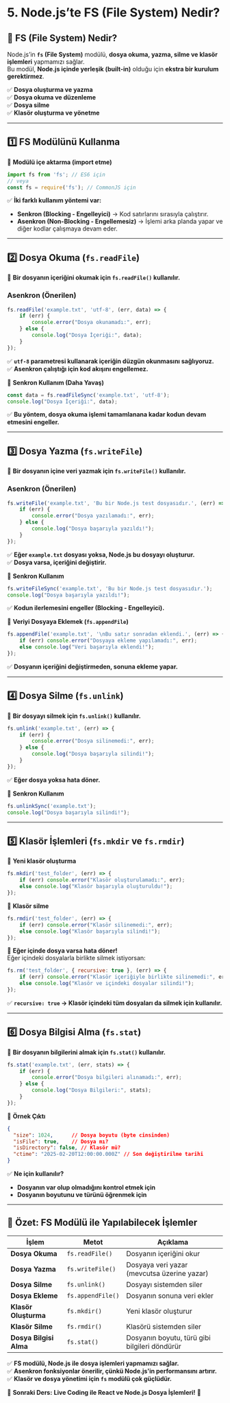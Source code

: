 # **5. Node.js’te FS (File System) Nedir?**  

## **📌 FS (File System) Nedir?**  
Node.js’in **`fs` (File System)** modülü, **dosya okuma, yazma, silme ve klasör işlemleri** yapmamızı sağlar.  
Bu modül, **Node.js içinde yerleşik (built-in)** olduğu için **ekstra bir kurulum gerektirmez**.  

✅ **Dosya oluşturma ve yazma**  
✅ **Dosya okuma ve düzenleme**  
✅ **Dosya silme**  
✅ **Klasör oluşturma ve yönetme**  

---

## **1️⃣ FS Modülünü Kullanma**
📌 **Modülü içe aktarma (import etme)**  
```javascript
import fs from 'fs'; // ES6 için
// veya
const fs = require('fs'); // CommonJS için
```

✅ **İki farklı kullanım yöntemi var:**  
- **Senkron (Blocking - Engelleyici)** → Kod satırlarını sırasıyla çalıştırır.  
- **Asenkron (Non-Blocking - Engellemesiz)** → İşlemi arka planda yapar ve diğer kodlar çalışmaya devam eder.  

---

## **2️⃣ Dosya Okuma (`fs.readFile`)**
📌 **Bir dosyanın içeriğini okumak için `fs.readFile()` kullanılır.**  
### **Asenkron (Önerilen)**
```javascript
fs.readFile('example.txt', 'utf-8', (err, data) => {
    if (err) {
        console.error("Dosya okunamadı:", err);
    } else {
        console.log("Dosya İçeriği:", data);
    }
});
```
✅ **`utf-8` parametresi kullanarak içeriğin düzgün okunmasını sağlıyoruz.**  
✅ **Asenkron çalıştığı için kod akışını engellemez.**  

📌 **Senkron Kullanım (Daha Yavaş)**
```javascript
const data = fs.readFileSync('example.txt', 'utf-8');
console.log("Dosya İçeriği:", data);
```
✅ **Bu yöntem, dosya okuma işlemi tamamlanana kadar kodun devam etmesini engeller.**  

---

## **3️⃣ Dosya Yazma (`fs.writeFile`)**
📌 **Bir dosyanın içine veri yazmak için `fs.writeFile()` kullanılır.**  

### **Asenkron (Önerilen)**
```javascript
fs.writeFile('example.txt', 'Bu bir Node.js test dosyasıdır.', (err) => {
    if (err) {
        console.error("Dosya yazılamadı:", err);
    } else {
        console.log("Dosya başarıyla yazıldı!");
    }
});
```
✅ **Eğer `example.txt` dosyası yoksa, Node.js bu dosyayı oluşturur.**  
✅ **Dosya varsa, içeriğini değiştirir.**  

📌 **Senkron Kullanım**
```javascript
fs.writeFileSync('example.txt', 'Bu bir Node.js test dosyasıdır.');
console.log("Dosya başarıyla yazıldı!");
```
✅ **Kodun ilerlemesini engeller (Blocking - Engelleyici).**  

📌 **Veriyi Dosyaya Eklemek (`fs.appendFile`)**  
```javascript
fs.appendFile('example.txt', '\nBu satır sonradan eklendi.', (err) => {
    if (err) console.error("Dosyaya ekleme yapılamadı:", err);
    else console.log("Veri başarıyla eklendi!");
});
```
✅ **Dosyanın içeriğini değiştirmeden, sonuna ekleme yapar.**  

---

## **4️⃣ Dosya Silme (`fs.unlink`)**
📌 **Bir dosyayı silmek için `fs.unlink()` kullanılır.**  

```javascript
fs.unlink('example.txt', (err) => {
    if (err) {
        console.error("Dosya silinemedi:", err);
    } else {
        console.log("Dosya başarıyla silindi!");
    }
});
```
✅ **Eğer dosya yoksa hata döner.**  

📌 **Senkron Kullanım**
```javascript
fs.unlinkSync('example.txt');
console.log("Dosya başarıyla silindi!");
```

---

## **5️⃣ Klasör İşlemleri (`fs.mkdir` ve `fs.rmdir`)**
📌 **Yeni klasör oluşturma**
```javascript
fs.mkdir('test_folder', (err) => {
    if (err) console.error("Klasör oluşturulamadı:", err);
    else console.log("Klasör başarıyla oluşturuldu!");
});
```
📌 **Klasör silme**
```javascript
fs.rmdir('test_folder', (err) => {
    if (err) console.error("Klasör silinemedi:", err);
    else console.log("Klasör başarıyla silindi!");
});
```
📌 **Eğer içinde dosya varsa hata döner!**  
Eğer içindeki dosyalarla birlikte silmek istiyorsan:
```javascript
fs.rm('test_folder', { recursive: true }, (err) => {
    if (err) console.error("Klasör içeriğiyle birlikte silinemedi:", err);
    else console.log("Klasör ve içindeki dosyalar silindi!");
});
```
✅ **`recursive: true` → Klasör içindeki tüm dosyaları da silmek için kullanılır.**  

---

## **6️⃣ Dosya Bilgisi Alma (`fs.stat`)**
📌 **Bir dosyanın bilgilerini almak için `fs.stat()` kullanılır.**
```javascript
fs.stat('example.txt', (err, stats) => {
    if (err) {
        console.error("Dosya bilgileri alınamadı:", err);
    } else {
        console.log("Dosya Bilgileri:", stats);
    }
});
```
📌 **Örnek Çıktı**
```json
{
  "size": 1024,      // Dosya boyutu (byte cinsinden)
  "isFile": true,    // Dosya mı?
  "isDirectory": false, // Klasör mü?
  "ctime": "2025-02-20T12:00:00.000Z" // Son değiştirilme tarihi
}
```

✅ **Ne için kullanılır?**  
- **Dosyanın var olup olmadığını kontrol etmek için**  
- **Dosyanın boyutunu ve türünü öğrenmek için**  

---

## **📌 Özet: FS Modülü ile Yapılabilecek İşlemler**
| **İşlem** | **Metot** | **Açıklama** |
|-----------|----------|-------------|
| **Dosya Okuma** | `fs.readFile()` | Dosyanın içeriğini okur |
| **Dosya Yazma** | `fs.writeFile()` | Dosyaya veri yazar (mevcutsa üzerine yazar) |
| **Dosya Silme** | `fs.unlink()` | Dosyayı sistemden siler |
| **Dosya Ekleme** | `fs.appendFile()` | Dosyanın sonuna veri ekler |
| **Klasör Oluşturma** | `fs.mkdir()` | Yeni klasör oluşturur |
| **Klasör Silme** | `fs.rmdir()` | Klasörü sistemden siler |
| **Dosya Bilgisi Alma** | `fs.stat()` | Dosyanın boyutu, türü gibi bilgileri döndürür |

✅ **FS modülü, Node.js ile dosya işlemleri yapmamızı sağlar.**  
✅ **Asenkron fonksiyonlar önerilir, çünkü Node.js'in performansını artırır.**  
✅ **Klasör ve dosya yönetimi için `fs` modülü çok güçlüdür.**  

🚀 **Sonraki Ders:** **Live Coding ile React ve Node.js Dosya İşlemleri!** 🎯